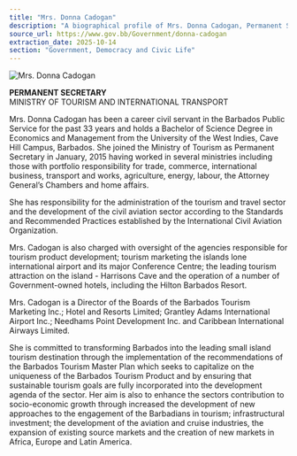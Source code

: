 ```yaml
---
title: "Mrs. Donna Cadogan"
description: "A biographical profile of Mrs. Donna Cadogan, Permanent Secretary in the Ministry of Tourism and International Transport, detailing her career and responsibilities."
source_url: https://www.gov.bb/Government/donna-cadogan
extraction_date: 2025-10-14
section: "Government, Democracy and Civic Life"
---
```


![Mrs. Donna Cadogan](https://www.gov.bb/media_files/Donna%20Cadogan_2.jpg)

**PERMANENT SECRETARY**  
MINISTRY OF TOURISM AND INTERNATIONAL TRANSPORT

Mrs. Donna Cadogan has been a career civil servant in the Barbados Public Service for the past 33 years and holds a Bachelor of Science Degree in Economics and Management from the University of the West Indies, Cave Hill Campus, Barbados. She joined the Ministry of Tourism as Permanent Secretary in January, 2015 having worked in several ministries including those with portfolio responsibility for trade, commerce, international business, transport and works, agriculture, energy, labour, the Attorney General’s Chambers and home affairs.

She has responsibility for the administration of the tourism and travel sector and the development of the civil aviation sector according to the Standards and Recommended Practices established by the International Civil Aviation Organization.

Mrs. Cadogan is also charged with oversight of the agencies responsible for tourism product development; tourism marketing the islands lone international airport and its major Conference Centre; the leading tourism attraction on the island - Harrisons Cave and the operation of a number of Government-owned hotels, including the Hilton Barbados Resort.

Mrs. Cadogan is a Director of the Boards of the Barbados Tourism Marketing Inc.; Hotel and Resorts Limited; Grantley Adams International Airport Inc.; Needhams Point Development Inc. and Caribbean International Airways Limited.

She is committed to transforming Barbados into the leading small island tourism destination through the implementation of the recommendations of the Barbados Tourism Master Plan which seeks to capitalize on the uniqueness of the Barbados Tourism Product and by ensuring that sustainable tourism goals are fully incorporated into the development agenda of the sector. Her aim is also to enhance the sectors contribution to socio-economic growth through increased the development of new approaches to the engagement of the Barbadians in tourism; infrastructural investment; the development of the aviation and cruise industries, the expansion of existing source markets and the creation of new markets in Africa, Europe and Latin America.
```